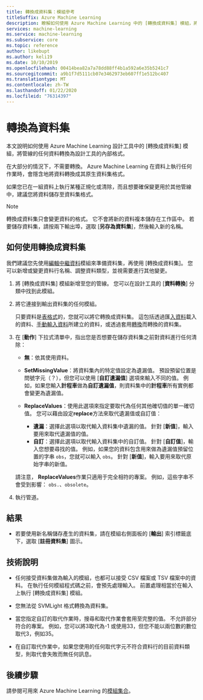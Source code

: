 ```yaml
---
title: 轉換成資料集：模組參考
titleSuffix: Azure Machine Learning
description: 瞭解如何使用 Azure Machine Learning 中的 [轉換成資料集] 模組，將資料輸入轉換成 Microsoft Azure Machine Learning 所使用的內部資料集格式。
services: machine-learning
ms.service: machine-learning
ms.subservice: core
ms.topic: reference
author: likebupt
ms.author: keli19
ms.date: 10/10/2019
ms.openlocfilehash: 00414bea82a7a78dd88ff4b1a592a6e35b5241c7
ms.sourcegitcommit: a9b1f7d5111cb07e3462973eb607ff1e512bc407
ms.translationtype: MT
ms.contentlocale: zh-TW
ms.lasthandoff: 01/22/2020
ms.locfileid: "76314397"
---
```

# <a name="convert-to-dataset"></a>轉換為資料集

本文說明如何使用 Azure Machine Learning 設計工具中的 [轉換成資料集] 模組，將管線的任何資料轉換為設計工具的內部格式。
  
在大部分的情況下，不需要轉換。 Azure Machine Learning 在資料上執行任何作業時，會隱含地將資料轉換成其原生資料集格式。 

如果您已在一組資料上執行某種正規化或清除，而且想要確保變更用於其他管線中，建議您將資料儲存至資料集格式。  
  
> [!NOTE]
> 轉換成資料集只會變更資料的格式。 它不會將新的資料複本儲存在工作區中。 若要儲存資料集，請按兩下輸出埠，選取 [**另存為資料集**]，然後輸入新的名稱。  
  
## <a name="how-to-use-convert-to-dataset"></a>如何使用轉換成資料集  

我們建議您先使用[編輯中繼資料](edit-metadata.md)模組來準備資料集，再使用 [轉換成資料集]。 您可以新增或變更資料行名稱、調整資料類型，並視需要進行其他變更。

1.  將 [轉換成資料集] 模組新增至您的管線。 您可以在設計工具的 [**資料轉換**] 分類中找到此模組。 

2. 將它連接到輸出資料集的任何模組。   

    只要資料是[表格式](https://docs.microsoft.com/python/api/azureml-core/azureml.data.tabulardataset?view=azure-ml-py)的，您就可以將它轉換成資料集。 這包括透過匯[入資料](import-data.md)載入的資料、[手動輸入資料](enter-data-manually.md)所建立的資料，或透過套用[轉換](apply-transformation.md)而轉換的資料集。

3.  在 [**動作**] 下拉式清單中，指出您是否想要在儲存資料集之前對資料進行任何清除：  
  
    - **無**：依其使用資料。  
  
    - **SetMissingValue**：將資料集內的特定值設定為遺漏值。 預設預留位置是問號字元（？），但您可以使用 [**自訂遺漏值**] 選項來輸入不同的值。 例如，如果您輸入**計程車**做為**自訂遺漏值**，則資料集中的**計程車**所有實例都會變更為遺漏值。
  
    - **ReplaceValues**：使用此選項來指定要取代為任何其他確切值的單一確切值。 您可以藉由設定**replace**方法來取代遺漏值或自訂值：

      - **遺漏**：選擇此選項以取代輸入資料集中遺漏的值。 針對 [**新值**]，輸入要用來取代遺漏值的值。
      - **自訂**：選擇此選項以取代輸入資料集中的自訂值。 針對 [**自訂值**]，輸入您想要尋找的值。 例如，如果您的資料包含用來做為遺漏值預留位置的字串 `obs`，您就可以輸入 `obs`。 針對 [**新值**]，輸入要用來取代原始字串的新值。
  
    請注意， **ReplaceValues**作業只適用于完全相符的專案。 例如，這些字串不會受到影響： `obs.`、`obsolete`。  
 
  
5.  執行管道。  

## <a name="results"></a>結果

+  若要使用新名稱儲存產生的資料集，請在模組右側面板的 [**輸出**] 索引標籤底下，選取 [**註冊資料集**] 圖示。  
  
## <a name="technical-notes"></a>技術說明  

-   任何接受資料集做為輸入的模組，也都可以接受 CSV 檔案或 TSV 檔案中的資料。 在執行任何模組程式碼之前，會預先處理輸入。 前置處理相當於在輸入上執行 [轉換成資料集] 模組。  
  
-   您無法從 SVMLight 格式轉換為資料集。  
  
-   當您指定自訂的取代作業時，搜尋和取代作業會套用至完整的值。 不允許部分符合的專案。 例如，您可以將3取代為-1 或使用33，但您不能以兩位數的數位取代3，例如35。  
  
-   在自訂取代作業中，如果您使用的任何取代字元不符合資料行的目前資料類型，則取代會失敗而無任何訊息。  

  
## <a name="next-steps"></a>後續步驟

請參閱可用來 Azure Machine Learning 的[模組集合](module-reference.md)。 
